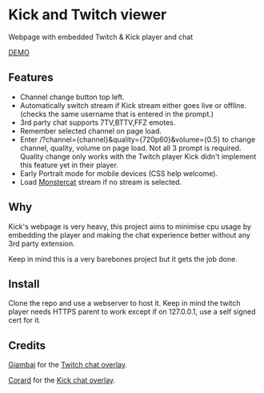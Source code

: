 # Kick and Twitch viewer
Webpage with embedded Twitch & Kick player and chat

[DEMO](https://kick-twitch-viewer.netlify.app)

## Features

- Channel change button top left.
- Automatically switch stream if Kick stream either goes live or offline. (checks the same username that is entered in the prompt.)
- 3rd party chat supports 7TV,BTTV,FFZ emotes.
- Remember selected channel on page load.
- Enter /?channel={channel}&quality={720p60}&volume={0.5} to change channel, quality, volume on page load. Not all 3 prompt is required. Quality change only works with the Twitch player Kick didn't implement this feature yet in their player.
- Early Portrait mode for mobile devices (CSS help welcome). 
- Load [Monstercat](https://twitch.tv/monstercat) stream if no stream is selected.


## Why

Kick's webpage is very heavy, this project aims to minimise cpu usage by embedding the player and making the chat experience better without any 3rd party extension. 

Keep in mind this is a very barebones project but it gets the job done.

## Install

Clone the repo and use a webserver to host it. Keep in mind the twitch player needs HTTPS parent to work except if on 127.0.0.1, use a self signed cert for it.

## Credits

[Giambaj](https://www.giambaj.it/) for the [Twitch chat overlay](https://www.giambaj.it/twitch/jchat/).

[Corard](https://github.com/Corard) for the [Kick chat overlay](https://corard.tv/projects/kick-chat).